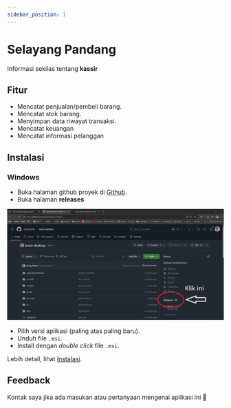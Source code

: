 ```yaml
---
sidebar_position: 1
---
```


# Selayang Pandang

Informasi sekilas tentang **kassir**

## Fitur

- Mencatat penjualan/pembeli barang.
- Mencatat stok barang.
- Menyimpan data riwayat transaksi.
- Mencatat keuangan
- Mencatat informasi pelanggan

## Instalasi

### Windows

- Buka halaman github proyek di [Github](https://github.com/Alisyaifudin/kassir-desktop).
- Buka halaman **releases**

![halaman github](./img/github-page.png)

- Pilih versi aplikasi (paling atas paling baru).
- Unduh file `.msi`.
- Install dengan _double click_ file `.msi`.

Lebih detail, lihat [Instalasi](./install.md).

## Feedback

Kontak saya jika ada masukan atau pertanyaan mengenai aplikasi ini 🥳
